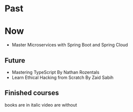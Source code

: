 # Past


# Now

+ Master Microservices with Spring Boot and Spring Cloud  



## Future
* Mastering TypeScript By Nathan Rozentals
* Learn Ethical Hacking from Scratch By Zaid Sabih


## Finished courses



books are in italic video are without
